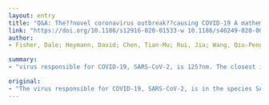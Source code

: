 ```yaml
---
layout: entry
title: "Q&A: The??novel coronavirus outbreak??causing COVID-19 A mathematical model for simulating the phase-based transmissibility of a novel coronavirus"
link: "https://doi.org/10.1186/s12916-020-01533-w 10.1186/s40249-020-00640-3"
author:
- Fisher, Dale; Heymann, David; Chen, Tian-Mu; Rui, Jia; Wang, Qiu-Peng; Zhao, Ze-Yu; Cui, Jing-An; Yin, Ling

summary:
- "virus responsible for COVID-19, SARS-CoV-2, is 125?nm. The closest is a virus that originated from the Rhinolophus bat. It is only 79% homologous with the original SARS CoV. A novel coronavirus (2019-nCoV) was identified as the causative virus of Wuhan pneumonia of unknown etiology by Chinese authorities on 7 January, 2020."

original:
- "The virus responsible for COVID-19, SARS-CoV-2, is in the species SARS-like corona viruses. At 125?nm, it is slightly larger than influenza, SARS and MERS viruses. It is almost certainly a descendant from a bat corona virus of which there are many. The closest is a virus that originated from the Rhinolophus bat which is >?96% homologous with the current SARS-CoV-2 virus. It is only 79% homologous with the original SARS CoV [1].ID - Fisher2020 As reported by the World Health Organization, a novel coronavirus (2019-nCoV) was identified as the causative virus of Wuhan pneumonia of unknown etiology by Chinese authorities on 7 January, 2020. The virus was named as severe acute respiratory syndrome coronavirus 2 (SARS-CoV-2) by International Committee on Taxonomy of Viruses on 11 February, 2020. This study aimed to develop a mathematical model for calculating the transmissibility of the virus."
---
```



